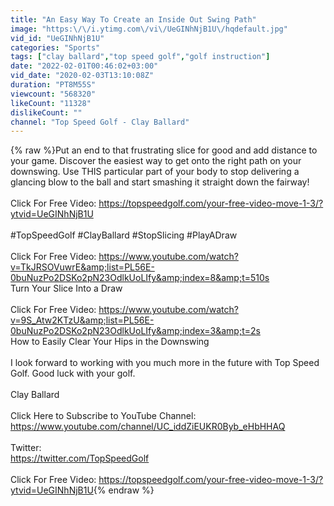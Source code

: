 ```yaml
---
title: "An Easy Way To Create an Inside Out Swing Path"
image: "https:\/\/i.ytimg.com\/vi\/UeGINhNjB1U\/hqdefault.jpg"
vid_id: "UeGINhNjB1U"
categories: "Sports"
tags: ["clay ballard","top speed golf","golf instruction"]
date: "2022-02-01T00:46:02+03:00"
vid_date: "2020-02-03T13:10:08Z"
duration: "PT8M55S"
viewcount: "568320"
likeCount: "11328"
dislikeCount: ""
channel: "Top Speed Golf - Clay Ballard"
---
```

{% raw %}Put an end to that frustrating slice for good and add distance to your game.  Discover the easiest way to get onto the right path on your downswing.  Use THIS particular part of your body to stop delivering a glancing blow to the ball and start smashing it straight down the fairway!<br /><br />Click For Free Video: <a rel="nofollow" target="blank" href="https://topspeedgolf.com/your-free-video-move-1-3/?ytvid=UeGINhNjB1U">https://topspeedgolf.com/your-free-video-move-1-3/?ytvid=UeGINhNjB1U</a><br /><br />#TopSpeedGolf  #ClayBallard  #StopSlicing  #PlayADraw<br /><br />Click For Free Video:  <a rel="nofollow" target="blank" href="https://www.youtube.com/watch?v=TkJRSOVuwrE&amp;list=PL56E-0buNuzPo2DSKo2pN23OdlkUoLIfy&amp;index=8&amp;t=510s">https://www.youtube.com/watch?v=TkJRSOVuwrE&amp;list=PL56E-0buNuzPo2DSKo2pN23OdlkUoLIfy&amp;index=8&amp;t=510s</a><br />Turn Your Slice Into a Draw<br /><br />Click For Free Video:  <a rel="nofollow" target="blank" href="https://www.youtube.com/watch?v=9S_Atw2KTzU&amp;list=PL56E-0buNuzPo2DSKo2pN23OdlkUoLIfy&amp;index=3&amp;t=2s">https://www.youtube.com/watch?v=9S_Atw2KTzU&amp;list=PL56E-0buNuzPo2DSKo2pN23OdlkUoLIfy&amp;index=3&amp;t=2s</a><br />How to Easily Clear Your Hips in the Downswing<br /><br />I look forward to working with you much more in the future with Top Speed Golf. Good luck with your golf. <br /><br />Clay Ballard<br /><br />Click Here to Subscribe to YouTube Channel: <br /><a rel="nofollow" target="blank" href="https://www.youtube.com/channel/UC_iddZiEUKR0Byb_eHbHHAQ">https://www.youtube.com/channel/UC_iddZiEUKR0Byb_eHbHHAQ</a><br /><br />Twitter: <br /><a rel="nofollow" target="blank" href="https://twitter.com/TopSpeedGolf">https://twitter.com/TopSpeedGolf</a><br /><br />Click For Free Video: <a rel="nofollow" target="blank" href="https://topspeedgolf.com/your-free-video-move-1-3/?ytvid=UeGINhNjB1U">https://topspeedgolf.com/your-free-video-move-1-3/?ytvid=UeGINhNjB1U</a>{% endraw %}
